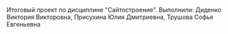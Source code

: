 Итоговый проект по дисциплине "Сайтостроение". Выполнили: Диденко Виктория Викторовна, Присухина Юлия Дмитриевна, Трушова Софья Евгеньевна

